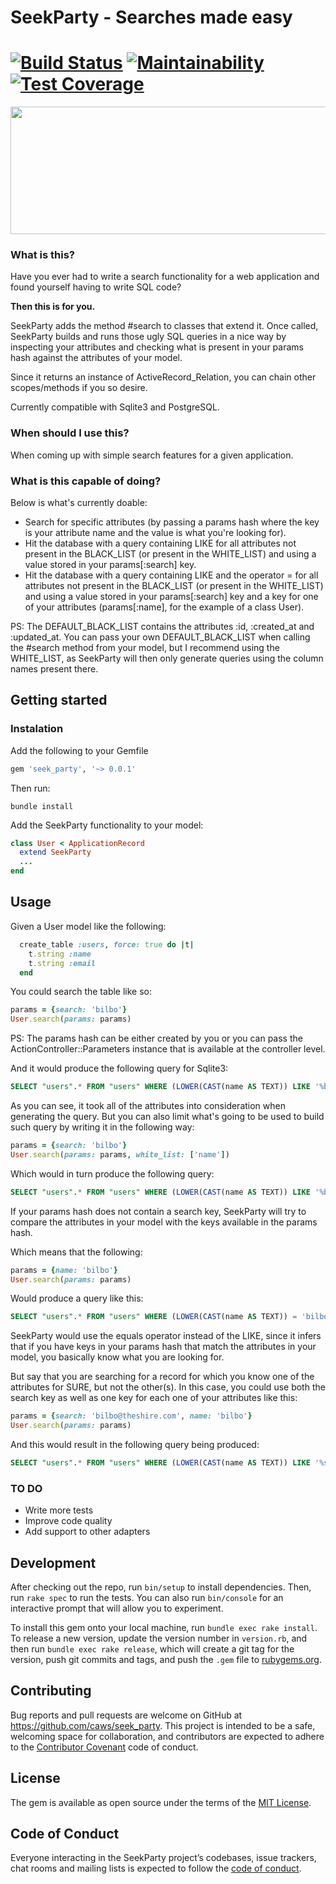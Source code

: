 # SeekParty - Searches made easy

[![Build Status](https://travis-ci.org/caws/seek_party.svg?branch=master)](https://travis-ci.org/caws/seek_party)
[![Maintainability](https://api.codeclimate.com/v1/badges/a05e479c6f535645d307/maintainability)](https://codeclimate.com/github/caws/seek_party/maintainability)
[![Test Coverage](https://api.codeclimate.com/v1/badges/a05e479c6f535645d307/test_coverage)](https://codeclimate.com/github/caws/seek_party/test_coverage)
=======
<p align="center">
  <img width="1000" height="204" src="https://i.ibb.co/CHjZYwj/search-party-logo-vector.png">
</p>

### What is this?

Have you ever had to write a search functionality for a web application and found yourself
having to write SQL code? 

**Then this is for you.** 

SeekParty adds the method #search to classes that extend it. Once called, SeekParty builds and runs those ugly SQL
queries in a nice way by inspecting your attributes and checking what is present in your params hash
against the attributes of your model.

Since it returns an instance of ActiveRecord_Relation, you can chain other scopes/methods if you
so desire.   

Currently compatible with Sqlite3 and PostgreSQL.

### When should I use this?

When coming up with simple search features for a given application. 

### What is this capable of doing?

Below is what's currently doable:
  - Search for specific attributes (by passing a params hash where the key is your attribute name and 
    the value is what you're looking for).
  - Hit the database with a query containing LIKE for all attributes not present in the BLACK_LIST (or present in the WHITE_LIST) and using
    a value stored in your params[:search] key. 
  - Hit the database with a query containing LIKE and the operator = for all attributes not present in the BLACK_LIST (or present in the WHITE_LIST) 
    and using a value stored in your params[:search] key and a key for one of your attributes (params[:name], for the example of a class User).     

PS: The DEFAULT_BLACK_LIST contains the attributes :id, :created_at and :updated_at. You can pass your own
    DEFAULT_BLACK_LIST when calling the #search method from your model, but I recommend using the WHITE_LIST, 
    as SeekParty will then only generate queries using the column names present there.

## Getting started

### Instalation

Add the following to your Gemfile

``` ruby
gem 'seek_party', '~> 0.0.1'
```
Then run:

``` shell
bundle install
```

Add the SeekParty functionality to your model:

``` ruby
class User < ApplicationRecord
  extend SeekParty
  ...
end
```

## Usage

Given a User model like the following:

``` ruby
  create_table :users, force: true do |t|
    t.string :name
    t.string :email
  end
```

You could search the table like so:

``` ruby
params = {search: 'bilbo'}
User.search(params: params)
```

PS: The params hash can be either created by you or you can pass the ActionController::Parameters
instance that is available at the controller level.

And it would produce the following query for Sqlite3:

``` sql
SELECT "users".* FROM "users" WHERE (LOWER(CAST(name AS TEXT)) LIKE '%bilbo%' OR LOWER(CAST(email AS TEXT)) LIKE '%bilbo%')
```

As you can see, it took all of the attributes into consideration when generating the
query. But you can also limit what's going to be used to build such query by writing it 
in the following way:

``` ruby
params = {search: 'bilbo'}
User.search(params: params, white_list: ['name'])
```

Which would in turn produce the following query:

``` sql
SELECT "users".* FROM "users" WHERE (LOWER(CAST(name AS TEXT)) LIKE '%bilbo%')
```

If your params hash does not contain a search key, SeekParty will try to compare
the attributes in your model with the keys available in the params hash.

Which means that the following:

``` ruby
params = {name: 'bilbo'}
User.search(params: params)
```

Would produce a query like this:
``` sql
SELECT "users".* FROM "users" WHERE (LOWER(CAST(name AS TEXT)) = 'bilbo')
```

SeekParty would use the equals operator instead of the LIKE, since it infers that
if you have keys in your params hash that match the attributes in your model, you basically 
know what you are looking for.

But say that you are searching for a record for which you know one of the attributes for SURE, 
but not the other(s). In this case, you could use both the search key as well as one key for 
each one of your attributes like this:


``` ruby
params = {search: 'bilbo@theshire.com', name: 'bilbo'}
User.search(params: params)
```

And this would result in the following query being produced:

``` sql
SELECT "users".* FROM "users" WHERE (LOWER(CAST(name AS TEXT)) LIKE '%sugoi%' AND LOWER(CAST(name AS TEXT)) = 'bilbo' OR LOWER(CAST(email AS TEXT)) LIKE '%sugoi%' AND LOWER(CAST(name AS TEXT)) = 'bilbo')
```

### TO DO

- Write more tests
- Improve code quality
- Add support to other adapters 

## Development

After checking out the repo, run `bin/setup` to install dependencies. Then, run `rake spec` to run the tests. You can also run `bin/console` for an interactive prompt that will allow you to experiment.

To install this gem onto your local machine, run `bundle exec rake install`. To release a new version, update the version number in `version.rb`, and then run `bundle exec rake release`, which will create a git tag for the version, push git commits and tags, and push the `.gem` file to [rubygems.org](https://rubygems.org).

## Contributing

Bug reports and pull requests are welcome on GitHub at https://github.com/caws/seek_party. This project is intended to be a safe, welcoming space for collaboration, and contributors are expected to adhere to the [Contributor Covenant](http://contributor-covenant.org) code of conduct.

## License

The gem is available as open source under the terms of the [MIT License](https://opensource.org/licenses/MIT).

## Code of Conduct

Everyone interacting in the SeekParty project’s codebases, issue trackers, chat rooms and mailing lists is expected to follow the [code of conduct](https://github.com/[USERNAME]/seek_party/blob/master/CODE_OF_CONDUCT.md).
